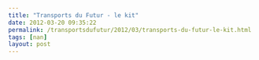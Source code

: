 ```yaml
---
title: "Transports du Futur - le kit"
date: 2012-03-20 09:35:22
permalink: /transportsdufutur/2012/03/transports-du-futur-le-kit.html
tags: [nan]
layout: post
---
```


<p>        </p>
